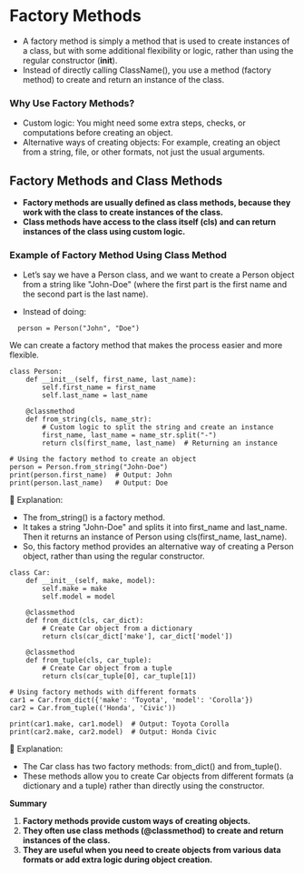 # Factory Methods
- A factory method is simply a method that is used to create instances of a class, but with some additional flexibility or logic, rather than using the regular constructor (__init__).
- Instead of directly calling ClassName(), you use a method (factory method) to create and return an instance of the class.

### Why Use Factory Methods?
- Custom logic: You might need some extra steps, checks, or computations before creating an object.
- Alternative ways of creating objects: For example, creating an object from a string, file, or other formats, not just the usual arguments.

## Factory Methods and Class Methods
- **Factory methods are usually defined as class methods, because they work with the class to create instances of the class.**
- **Class methods have access to the class itself (cls) and can return instances of the class using custom logic.**

### Example of Factory Method Using Class Method
- Let’s say we have a Person class, and we want to create a Person object from a string like "John-Doe" (where the first part is the first name and the second part is the last name).

- Instead of doing:
```
  person = Person("John", "Doe")
```
We can create a factory method that makes the process easier and more flexible.
```
class Person:
    def __init__(self, first_name, last_name):
        self.first_name = first_name
        self.last_name = last_name

    @classmethod
    def from_string(cls, name_str):
        # Custom logic to split the string and create an instance
        first_name, last_name = name_str.split("-")
        return cls(first_name, last_name)  # Returning an instance

# Using the factory method to create an object
person = Person.from_string("John-Doe")
print(person.first_name)  # Output: John
print(person.last_name)   # Output: Doe
```

🔹 Explanation:
- The from_string() is a factory method.
- It takes a string "John-Doe" and splits it into first_name and last_name. Then it returns an instance of Person using cls(first_name, last_name).
- So, this factory method provides an alternative way of creating a Person object, rather than using the regular constructor.


```
class Car:
    def __init__(self, make, model):
        self.make = make
        self.model = model

    @classmethod
    def from_dict(cls, car_dict):
        # Create Car object from a dictionary
        return cls(car_dict['make'], car_dict['model'])

    @classmethod
    def from_tuple(cls, car_tuple):
        # Create Car object from a tuple
        return cls(car_tuple[0], car_tuple[1])

# Using factory methods with different formats
car1 = Car.from_dict({'make': 'Toyota', 'model': 'Corolla'})
car2 = Car.from_tuple(('Honda', 'Civic'))

print(car1.make, car1.model)  # Output: Toyota Corolla
print(car2.make, car2.model)  # Output: Honda Civic
```
🔹 Explanation:
- The Car class has two factory methods: from_dict() and from_tuple().
- These methods allow you to create Car objects from different formats (a dictionary and a tuple) rather than directly using the constructor.

**Summary**
1. **Factory methods provide custom ways of creating objects.**
2. **They often use class methods (@classmethod) to create and return instances of the class.**
3. **They are useful when you need to create objects from various data formats or add extra logic during object creation.**




